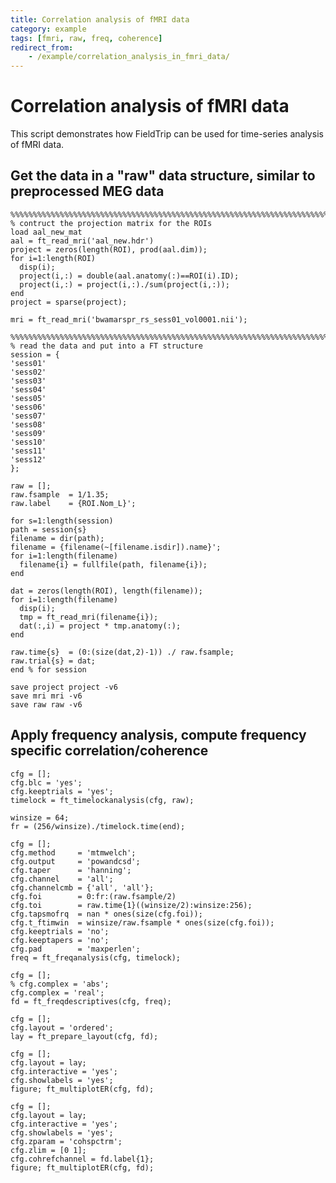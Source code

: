 ```yaml
---
title: Correlation analysis of fMRI data
category: example
tags: [fmri, raw, freq, coherence]
redirect_from:
    - /example/correlation_analysis_in_fmri_data/
---
```


# Correlation analysis of fMRI data

This script demonstrates how FieldTrip can be used for time-series analysis of fMRI data.

## Get the data in a "raw" data structure, similar to preprocessed MEG data

    %%%%%%%%%%%%%%%%%%%%%%%%%%%%%%%%%%%%%%%%%%%%%%%%%%%%%%%%%%%%%%%%%%%%%%%%%%%%%%
    % contruct the projection matrix for the ROIs
    load aal_new_mat
    aal = ft_read_mri('aal_new.hdr')
    project = zeros(length(ROI), prod(aal.dim));
    for i=1:length(ROI)
      disp(i);
      project(i,:) = double(aal.anatomy(:)==ROI(i).ID);
      project(i,:) = project(i,:)./sum(project(i,:));
    end
    project = sparse(project);

    mri = ft_read_mri('bwamarspr_rs_sess01_vol0001.nii');

    %%%%%%%%%%%%%%%%%%%%%%%%%%%%%%%%%%%%%%%%%%%%%%%%%%%%%%%%%%%%%%%%%%%%%%%%%%%%%%
    % read the data and put into a FT structure
    session = {
    'sess01'
    'sess02'
    'sess03'
    'sess04'
    'sess05'
    'sess06'
    'sess07'
    'sess08'
    'sess09'
    'sess10'
    'sess11'
    'sess12'
    };

    raw = [];
    raw.fsample  = 1/1.35;
    raw.label    = {ROI.Nom_L}';

    for s=1:length(session)
    path = session{s}
    filename = dir(path);
    filename = {filename(~[filename.isdir]).name}';
    for i=1:length(filename)
      filename{i} = fullfile(path, filename{i});
    end

    dat = zeros(length(ROI), length(filename));
    for i=1:length(filename)
      disp(i);
      tmp = ft_read_mri(filename{i});
      dat(:,i) = project * tmp.anatomy(:);
    end

    raw.time{s}  = (0:(size(dat,2)-1)) ./ raw.fsample;
    raw.trial{s} = dat;
    end % for session

    save project project -v6
    save mri mri -v6
    save raw raw -v6

## Apply frequency analysis, compute frequency specific correlation/coherence

    cfg = [];
    cfg.blc = 'yes';
    cfg.keeptrials = 'yes';
    timelock = ft_timelockanalysis(cfg, raw);

    winsize = 64;
    fr = (256/winsize)./timelock.time(end);

    cfg = [];
    cfg.method     = 'mtmwelch';
    cfg.output     = 'powandcsd';
    cfg.taper      = 'hanning';
    cfg.channel    = 'all';
    cfg.channelcmb = {'all', 'all'};
    cfg.foi        = 0:fr:(raw.fsample/2)
    cfg.toi        = raw.time{1}((winsize/2):winsize:256);
    cfg.tapsmofrq  = nan * ones(size(cfg.foi));
    cfg.t_ftimwin  = winsize/raw.fsample * ones(size(cfg.foi));
    cfg.keeptrials = 'no';
    cfg.keeptapers = 'no';
    cfg.pad        = 'maxperlen';
    freq = ft_freqanalysis(cfg, timelock);

    cfg = [];
    % cfg.complex = 'abs';
    cfg.complex = 'real';
    fd = ft_freqdescriptives(cfg, freq);

    cfg = [];
    cfg.layout = 'ordered';
    lay = ft_prepare_layout(cfg, fd);

    cfg = [];
    cfg.layout = lay;
    cfg.interactive = 'yes';
    cfg.showlabels = 'yes';
    figure; ft_multiplotER(cfg, fd);

    cfg = [];
    cfg.layout = lay;
    cfg.interactive = 'yes';
    cfg.showlabels = 'yes';
    cfg.zparam = 'cohspctrm';
    cfg.zlim = [0 1];
    cfg.cohrefchannel = fd.label{1};
    figure; ft_multiplotER(cfg, fd);
